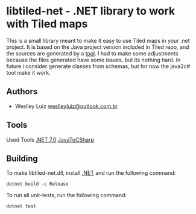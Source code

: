 # libtiled-net - .NET library to work with Tiled maps

This is a small library meant to make it easy to use Tiled maps in your .net
project. It is based on the Java project version included in Tiled repo, and the sources are generated by a [tool](https://github.com/paulirwin/JavaToCSharp).
I had to make some adjustments because the files generated have some issues, but its nothing hard.
In future i consider generate classes from schemas, but for now the java2c# tool make it work.

## Authors

* Weslley Luiz <weslleyluiz@outlook.com.br>

## Tools

Used Tools
[.NET 7.0](https://dotnet.microsoft.com/en-us/download/dotnet/7.0)
[JavaToCSharp](https://github.com/paulirwin/JavaToCSharp)
 
## Building

To make libtiled-net.dll, install [.NET](https://dotnet.microsoft.com/en-us/download/dotnet/7.0) and run the following command:

    dotnet build -c Release

To run all unit-tests, run the following command:

    dotnet test
